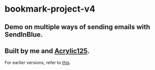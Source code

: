 # bookmark-project-v4

## Demo on multiple ways of sending emails with SendInBlue.
## Built by me and [Acrylic125](https://github.com/acrylic125).

For earlier versions, refer to [this](https://github.com/Acrylic125/bookmark-pet-project).
